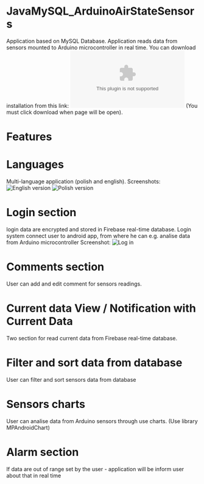 # JavaMySQL_ArduinoAirStateSensors
Application based on MySQL Database. Application reads data from sensors mounted to Arduino microcontroller in real time.
You can download installation from this link: ![Installation File](https://github.com/trebuh001/JavaMysqL_ArduinoAirStateSensors/blob/master/Install%20File/MySQLArduinoSensors.apk) (You must click download when page will be open).
# Features
# Languages
Multi-language application (polish and english).
Screenshots: ![English version](https://github.com/trebuh001/JavaMysqL_ArduinoAirStateSensors/tree/master/app/src/main/res/drawable/scr_english_version.png) ![Polish version](https://github.com/trebuh001/JavaMysqL_ArduinoAirStateSensors/tree/master/app/src/main/res/drawable/scr_polish_version.png)
# Login section
login data are encrypted and stored in Firebase real-time database.
Login system connect user to android app, from where he can e.g. analise data from Arduino microcontroller
Screenshot: ![Log in](https://github.com/trebuh001/JavaMysqL_ArduinoAirStateSensors/tree/master/app/src/main/res/drawable/scr_log_in.png)

# Comments section
User can add and edit comment for sensors readings.

# Current data View / Notification with Current Data
Two section for read current data from Firebase real-time database.
  
# Filter and sort data from database
User can filter and sort sensors data from database

# Sensors charts
User can analise data from Arduino sensors through use charts. (Use library MPAndroidChart)

# Alarm  section
If data are out of range set by the user - application will be inform user about that in real time

